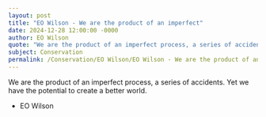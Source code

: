 ```yaml
---
layout: post
title: "EO Wilson - We are the product of an imperfect"
date: 2024-12-28 12:00:00 -0000
author: EO Wilson
quote: "We are the product of an imperfect process, a series of accidents. Yet we have the potential to create a better world."
subject: Conservation
permalink: /Conservation/EO Wilson/EO Wilson - We are the product of an imperfect
---
```


We are the product of an imperfect process, a series of accidents. Yet we have the potential to create a better world.

- EO Wilson

